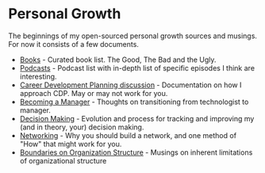 # Personal Growth

The beginnings of my open-sourced personal growth sources and musings.  For now it consists of a few documents.

* [Books](books.md) - Curated book list.  The Good, The Bad and the Ugly.
* [Podcasts](podcasts.md) - Podcast list with in-depth list of specific episodes I think are interesting.
* [Career Development Planning discussion](CareerDevelopment-Planning.md) - Documentation on how I approach CDP.  May or may not work for you.
* [Becoming a Manager](on-becoming-a-manager.md) - Thoughts on transitioning from technologist to manager.
* [Decision Making](decision-making.md) - Evolution and process for tracking and improving my (and in theory, your) decision making.
* [Networking](networking.md) - Why you should build a network, and one method of "How" that might work for you.
* [Boundaries on Organization Structure](org-structure.md) - Musings on inherent limitations of organizational structure
